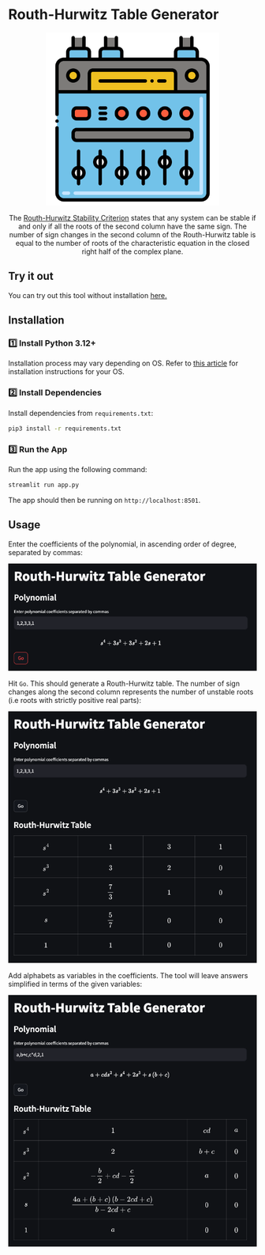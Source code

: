# Routh-Hurwitz Table Generator

<p align="center">
    <img alt="Logo" src="img/logo.png" width=350 />
</p>

<p align="center">
    The <a href="https://en.wikipedia.org/wiki/Routh%E2%80%93Hurwitz_stability_criterion">Routh-Hurwitz Stability Criterion</a> states that any system can be stable if and only if all the roots of the second column have the same sign. The number of sign changes in the second column of the Routh-Hurwitz table is equal to the number of roots of the characteristic equation in the closed right half of the complex plane.
</p>

## Try it out

You can try out this tool without installation [here.](https://routhhurwitz.streamlit.app/)

## Installation

### :one: Install Python 3.12+

Installation process may vary depending on OS. Refer to [this article](https://realpython.com/installing-python/) for installation instructions for your OS.

### :two: Install Dependencies

Install dependencies from `requirements.txt`:

```bash
pip3 install -r requirements.txt
```

### :three: Run the App

Run the app using the following command:

```bash
streamlit run app.py
```

The app should then be running on `http://localhost:8501`.

## Usage

Enter the coefficients of the polynomial, in ascending order of degree, separated by commas:

![Polynomial](img/polynomial.png)

Hit `Go`. This should generate a Routh-Hurwitz table. The number of sign changes along the second column represents the number of unstable roots (i.e roots with strictly positive real parts):

![Routh Hurwitz Table](img/table.png)

Add alphabets as variables in the coefficients. The tool will leave answers simplified in terms of the given variables:

![Routh Hurwitz Table with Variables](img/table_with_variables.png)
